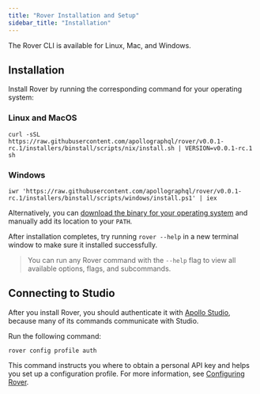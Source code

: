 ```yaml
---
title: "Rover Installation and Setup"
sidebar_title: "Installation"
---
```


The Rover CLI is available for Linux, Mac, and Windows.

## Installation

Install Rover by running the corresponding command for your operating system:

### Linux and MacOS

```shell
curl -sSL https://raw.githubusercontent.com/apollographql/rover/v0.0.1-rc.1/installers/binstall/scripts/nix/install.sh | VERSION=v0.0.1-rc.1 sh
```

### Windows

```shell
iwr 'https://raw.githubusercontent.com/apollographql/rover/v0.0.1-rc.1/installers/binstall/scripts/windows/install.ps1' | iex
```

Alternatively, you can [download the binary for your operating system](https://github.com/apollographql/rover/releases) and manually add its location to your `PATH`.

After installation completes, try running `rover --help` in a new terminal window to make sure it installed successfully.

>You can run any Rover command with the `--help` flag to view all available options, flags, and subcommands.

## Connecting to Studio

After you install Rover, you should authenticate it with [Apollo Studio](https://www.apollographql.com/docs/studio/), because many of its commands communicate with Studio.

Run the following command:

```shell
rover config profile auth
```

This command instructs you where to obtain a personal API key and helps you set up a configuration profile. For more information, see [Configuring Rover](./configuring#configuration-profiles).
